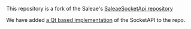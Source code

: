 This repository is a fork of the Saleae's [SaleaeSocketApi repository](https://github.com/saleae/SaleaeSocketApi)

We have added [a Qt based implementation](https://github.com/saleae/SaleaeSocketApi/tree/master/QSaleaeSocketApi) of the SocketAPI to the repo.
